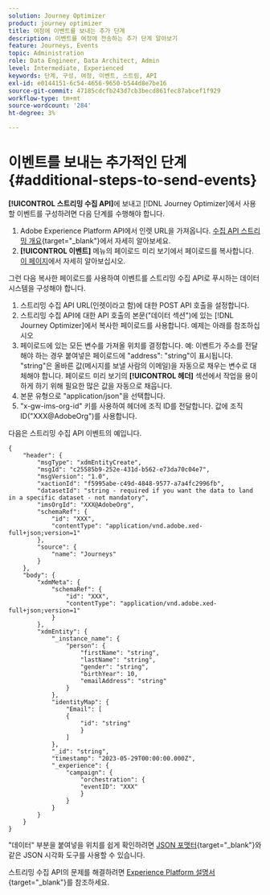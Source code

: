 ```yaml
---
solution: Journey Optimizer
product: journey optimizer
title: 여정에 이벤트를 보내는 추가 단계
description: 이벤트를 여정에 전송하는 추가 단계 알아보기
feature: Journeys, Events
topic: Administration
role: Data Engineer, Data Architect, Admin
level: Intermediate, Experienced
keywords: 단계, 구성, 여정, 이벤트, 스트림, API
exl-id: e0144151-6c54-4656-9650-b544d8e7be16
source-git-commit: 47185cdcfb243d7cb3becd861fec87abcef1f929
workflow-type: tm+mt
source-wordcount: '284'
ht-degree: 3%

---
```


# 이벤트를 보내는 추가적인 단계 {#additional-steps-to-send-events}

**[!UICONTROL 스트리밍 수집 API]**&#x200B;에 보내고 [!DNL Journey Optimizer]에서 사용할 이벤트를 구성하려면 다음 단계를 수행해야 합니다.

1. Adobe Experience Platform API에서 인렛 URL을 가져옵니다. [수집 API 스트리밍 개요](https://experienceleague.adobe.com/docs/experience-platform/ingestion/streaming/overview.html?lang=ko){target="_blank"}에서 자세히 알아보세요.
1. **[!UICONTROL 이벤트]** 메뉴의 페이로드 미리 보기에서 페이로드를 복사합니다. [이 페이지](../event/about-creating.md#define-the-payload-fields)에서 자세히 알아보십시오.

그런 다음 복사한 페이로드를 사용하여 이벤트를 스트리밍 수집 API로 푸시하는 데이터 시스템을 구성해야 합니다.

1. 스트리밍 수집 API URL(인렛이라고 함)에 대한 POST API 호출을 설정합니다.
1. 스트리밍 수집 API에 대한 API 호출의 본문(&quot;데이터 섹션&quot;)에 있는 [!DNL Journey Optimizer]에서 복사한 페이로드를 사용합니다. 예제는 아래를 참조하십시오
1. 페이로드에 있는 모든 변수를 가져올 위치를 결정합니다. 예: 이벤트가 주소를 전달해야 하는 경우 붙여넣은 페이로드에 &quot;address&quot;: &quot;string&quot;이 표시됩니다. &quot;string&quot;은 올바른 값(메시지를 보낼 사람의 이메일)을 자동으로 채우는 변수로 대체해야 합니다. 페이로드 미리 보기의 **[!UICONTROL 헤더]** 섹션에서 작업을 용이하게 하기 위해 필요한 많은 값을 자동으로 채웁니다.
1. 본문 유형으로 &quot;application/json&quot;을 선택합니다.
1. &quot;x-gw-ims-org-id&quot; 키를 사용하여 헤더에 조직 ID를 전달합니다. 값에 조직 ID(&quot;XXX@AdobeOrg&quot;)를 사용합니다.

다음은 스트리밍 수집 API 이벤트의 예입니다.

```
{
    "header": {
        "msgType": "xdmEntityCreate",
        "msgId": "c25585b9-252e-431d-b562-e73da70c04e7",
        "msgVersion": "1.0",
        "xactionId": "f5995abe-c49d-4848-9577-a7a4fc2996fb",
        "datasetId": "string - required if you want the data to land in a specific dataset - not mandatory",
        "imsOrgId": "XXX@AdobeOrg",
        "schemaRef": {
            "id": "XXX",
            "contentType": "application/vnd.adobe.xed-full+json;version=1"
        },
        "source": {
            "name": "Journeys"
        }
    },
    "body": {
        "xdmMeta": {
            "schemaRef": {
                "id": "XXX",
                "contentType": "application/vnd.adobe.xed-full+json;version=1"
            }
        },
        "xdmEntity": {
            "_instance_name": {
                "person": {
                    "firstName": "string",
                    "lastName": "string",
                    "gender": "string",
                    "birthYear": 10,
                    "emailAddress": "string"
                }
            },
            "identityMap": {
                "Email": [
                {
                    "id": "string"
                    }
                ]
            },
            "_id": "string",
            "timestamp": "2023-05-29T00:00:00.000Z",
            "_experience": {
                "campaign": {
                    "orchestration": {
                    "eventID": "XXX"
                    }
                }
            }
        }
    }
}
```

&quot;데이터&quot; 부분을 붙여넣을 위치를 쉽게 확인하려면 [JSON 포맷터](https://jsonformatter.curiousconcept.com){target="_blank"}와 같은 JSON 시각화 도구를 사용할 수 있습니다.

스트리밍 수집 API의 문제를 해결하려면 [Experience Platform 설명서](https://experienceleague.adobe.com/docs/experience-platform/ingestion/streaming/troubleshooting.html?lang=ko){target="_blank"}를 참조하세요.
